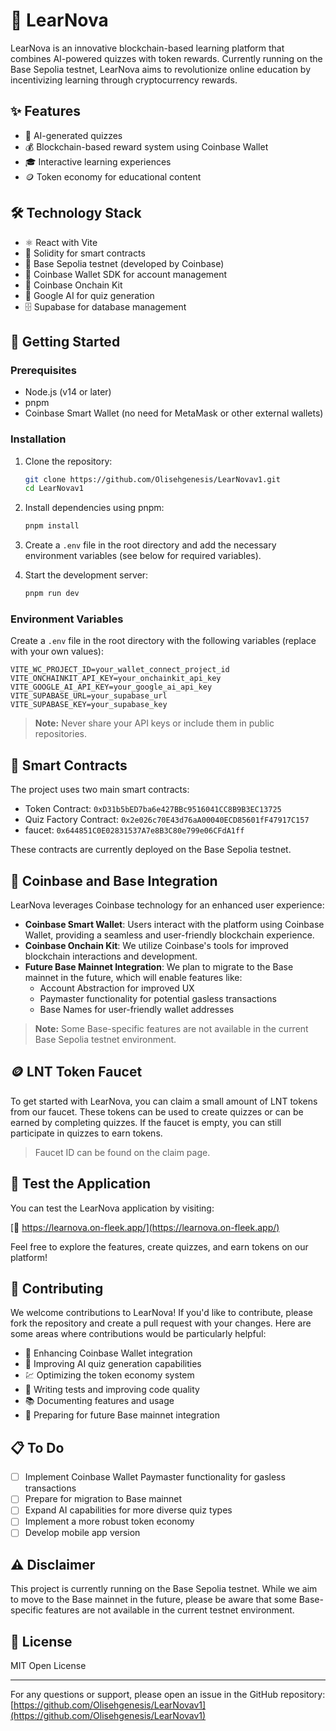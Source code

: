 # 🚀 LearNova

LearNova is an innovative blockchain-based learning platform that combines AI-powered quizzes with token rewards. Currently running on the Base Sepolia testnet, LearNova aims to revolutionize online education by incentivizing learning through cryptocurrency rewards.

## ✨ Features

- 🧠 AI-generated quizzes
- 💰 Blockchain-based reward system using Coinbase Wallet
- 🎓 Interactive learning experiences
- 🪙 Token economy for educational content

## 🛠 Technology Stack

- ⚛️ React with Vite
- 📜 Solidity for smart contracts
- 🔗 Base Sepolia testnet (developed by Coinbase)
- 👛 Coinbase Wallet SDK for account management
- 🔧 Coinbase Onchain Kit
- 🤖 Google AI for quiz generation
- 🗄️ Supabase for database management

## 🚀 Getting Started

### Prerequisites

- Node.js (v14 or later)
- pnpm
- Coinbase Smart Wallet (no need for MetaMask or other external wallets)

### Installation

1. Clone the repository:

   ```bash
   git clone https://github.com/Olisehgenesis/LearNovav1.git
   cd LearNovav1
   ```

2. Install dependencies using pnpm:

   ```bash
   pnpm install
   ```

3. Create a `.env` file in the root directory and add the necessary environment variables (see below for required variables).

4. Start the development server:
   ```bash
   pnpm run dev
   ```

### Environment Variables

Create a `.env` file in the root directory with the following variables (replace with your own values):

```env
VITE_WC_PROJECT_ID=your_wallet_connect_project_id
VITE_ONCHAINKIT_API_KEY=your_onchainkit_api_key
VITE_GOOGLE_AI_API_KEY=your_google_ai_api_key
VITE_SUPABASE_URL=your_supabase_url
VITE_SUPABASE_KEY=your_supabase_key
```

> **Note:** Never share your API keys or include them in public repositories.

## 📜 Smart Contracts

The project uses two main smart contracts:

- Token Contract: `0xD31b5bED7ba6e427BBc9516041CC8B9B3EC13725`
- Quiz Factory Contract: `0x2e026c70E43d76aA00040ECD85601fF47917C157`
- faucet: `0x644851C0E02831537A7e8B3C80e799e06CFdA1ff`

These contracts are currently deployed on the Base Sepolia testnet.

## 🔗 Coinbase and Base Integration

LearNova leverages Coinbase technology for an enhanced user experience:

- **Coinbase Smart Wallet**: Users interact with the platform using Coinbase Wallet, providing a seamless and user-friendly blockchain experience.
- **Coinbase Onchain Kit**: We utilize Coinbase's tools for improved blockchain interactions and development.
- **Future Base Mainnet Integration**: We plan to migrate to the Base mainnet in the future, which will enable features like:
  - Account Abstraction for improved UX
  - Paymaster functionality for potential gasless transactions
  - Base Names for user-friendly wallet addresses

> **Note:** Some Base-specific features are not available in the current Base Sepolia testnet environment.

## 🪙 LNT Token Faucet

To get started with LearNova, you can claim a small amount of LNT tokens from our faucet. These tokens can be used to create quizzes or can be earned by completing quizzes. If the faucet is empty, you can still participate in quizzes to earn tokens.

> Faucet ID can be found on the claim page.

## 🧪 Test the Application

You can test the LearNova application by visiting:

[🔗 https://learnova.on-fleek.app/](https://learnova.on-fleek.app/)

Feel free to explore the features, create quizzes, and earn tokens on our platform!

## 🤝 Contributing

We welcome contributions to LearNova! If you'd like to contribute, please fork the repository and create a pull request with your changes. Here are some areas where contributions would be particularly helpful:

- 👛 Enhancing Coinbase Wallet integration
- 🧠 Improving AI quiz generation capabilities
- 💹 Optimizing the token economy system
- 🧪 Writing tests and improving code quality
- 📚 Documenting features and usage
- 🔗 Preparing for future Base mainnet integration

## 📋 To Do

- [ ] Implement Coinbase Wallet Paymaster functionality for gasless transactions
- [ ] Prepare for migration to Base mainnet
- [ ] Expand AI capabilities for more diverse quiz types
- [ ] Implement a more robust token economy
- [ ] Develop mobile app version

## ⚠️ Disclaimer

This project is currently running on the Base Sepolia testnet. While we aim to move to the Base mainnet in the future, please be aware that some Base-specific features are not available in the current testnet environment.

## 📄 License

MIT Open License

---

For any questions or support, please open an issue in the GitHub repository: [https://github.com/Olisehgenesis/LearNovav1](https://github.com/Olisehgenesis/LearNovav1)
